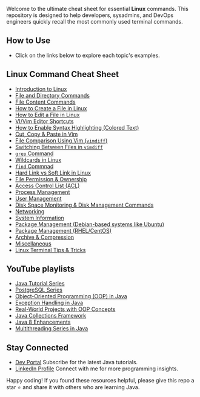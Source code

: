 Welcome to the ultimate cheat sheet for essential **Linux** commands.
This repository is designed to help developers, sysadmins, and DevOps engineers quickly recall the most commonly used terminal commands.

## How to Use
* Click on the links below to explore each topic's examples.

## Linux Command Cheat Sheet
- [Introduction to Linux](introduction.md)
- [File and Directory Commands](File&DirectoryCommands.md)
- [File Content Commands](FileContentCommands.md)
- [How to Create a File in Linux](CreateFile.md)
- [How to Edit a File in Linux](EditFile.md)
- [VI/Vim Editor Shortcuts](VI&VimEditorShortcuts.md)
- [How to Enable Syntax Highlighting (Colored Text)](HighlightingSytnax.md)
- [Cut, Copy & Paste in Vim](CutCopy&PasteVim.md)
- [File Comparison Using Vim (`vimdiff`)](FileComparison.md)
- [Switching Between Files in `vimdiff`](SwitchingBetweenFiles.md)
- [`grep` Command](grepCommands.md)
- [Wildcards in Linux](wildcards-in-linux.md)
- [`find` Commnad](findCommand.md)
- [Hard Link vs Soft Link in Linux](hard-vs-soft-links.md)
- [File Permission & Ownership](FilePermission&Ownership.md)
- [Access Control List (ACL)](ACL.md)
- [Process Management](ProcessManagement.md)
- [User Management](UserManagement.md)
- [Disk Space Monitoring & Disk Management Commands](Disk&Storage.md)
- [Networking](Networking.md)
- [System Information](SystemInformation.md)
- [Package Management (Debian-based systems like Ubuntu)](PackageManagementUbuntu.md)
- [Package Management (RHEL/CentOS)](PackageManagementRHEL&CentOS.md)
- [Archive & Compression](Archive&Compression.md)
- [Miscellaneous](Miscellaneous.md)
- [Linux Terminal Tips & Tricks](linux-terminal-tips.md)

## YouTube playlists
* [Java Tutorial Series](https://www.youtube.com/playlist?list=PLKrxcqbQdCgZDkAiCs6uGFK7yzhFkjNJU)
* [PostgreSQL Series](https://www.youtube.com/playlist?list=PLKrxcqbQdCga1o3NbaommIaQmqDJ_Y3Vo)
* [Object-Oriented Programming (OOP) in Java](https://www.youtube.com/playlist?list=PLKrxcqbQdCgbF2t_O8w2Kjx0R7qYTA2XB)
* [Exception Handling in Java](https://www.youtube.com/playlist?list=PLKrxcqbQdCgYT9Eq36sZshd-GurkK2g1d)
* [Real-World Projects with OOP Concepts](https://www.youtube.com/playlist?list=PLKrxcqbQdCgaAtUObt11xA63eO7kx4Epj)
* [Java Collections Framework](https://www.youtube.com/playlist?list=PLKrxcqbQdCgbW61Q0L9gIPE-DdnklEBxy)
* [Java 8 Enhancements](https://www.youtube.com/playlist?list=PLKrxcqbQdCgbYmzd0OuxRVm5FZes2XySj)
* [Multithreading Series in Java](https://www.youtube.com/playlist?list=PLKrxcqbQdCgahnSGPIJehTKtUU_0kSevR)

## Stay Connected
* [Dev Portal](https://www.youtube.com/@DevPortal2114)
Subscribe for the latest Java tutorials.
* [LinkedIn Profile](https://www.linkedin.com/in/nakul-mitra-microservices-spring-boot-java-postgresql/)
Connect with me for more programming insights.

Happy coding! If you found these resources helpful, please give this repo a star ⭐ and share it with others who are learning Java.